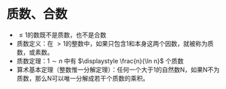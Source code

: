 # 质数、合数
* $≤1$的数既不是质数，也不是合数
* 质数定义：在 $>1$的整数中，如果只包含$1$和本身这两个因数，就被称为质数，或素数。
* 质数定理：$\textstyle 1 \sim n$ 中有 $\displaystyle \frac{n}{\ln n}$ 个质数
* 算术基本定理（整数惟一分解定理）：任何一个大于1的自然数N，如果N不为质数，那么N可以唯一分解成若干个质数的乘积。